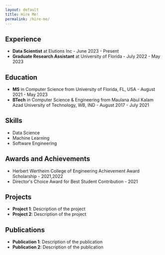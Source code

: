 ```yaml
---
layout: default
title: Hire Me!
permalink: /hire-me/
---
```


## Experience

- **Data Scientist** at Elutions Inc - June 2023 - Present
- **Graduate Research Assistant** at University of Florida - July 2022 - May 2023
<!-- Add more experiences as needed -->

## Education

- **MS** in Computer Science from University of Florida, FL, USA - August 2021 - May 2023
- **BTech** in Computer Science & Engineering from Maulana Abul Kalam Azad University of Technology, WB, IND - August 2017 - July 2021
<!-- Add more education details as needed -->

## Skills

- Data Science
- Machine Learning
- Software Engineering
<!-- Add more skills as needed -->

## Awards and Achievements

- Herbert Wertheim College of Engineering Achievement Award Scholarship - 2021,2022
- Director's Choice Award for Best Student Contribution - 2021
<!-- Add more awards as needed -->

## Projects
- **Project 1**: Description of the project
- **Project 2**: Description of the project
<!-- Add more projects as needed -->

## Publications
- **Publication 1**: Description of the publication
- **Publication 2**: Description of the publication
<!-- Add more publications as needed -->
